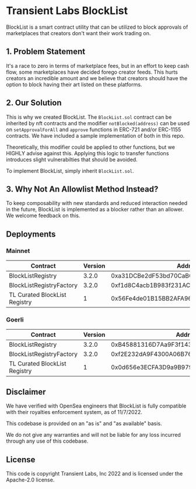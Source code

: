# Transient Labs BlockList
BlockList is a smart contract utility that can be utilized to block approvals of marketplaces that creators don't want their work trading on.

## 1. Problem Statement
It's a race to zero in terms of marketplace fees, but in an effort to keep cash flow, some marketplaces have decided forego creator feeds. This hurts creators an incredible amount and we believe that creators should have the option to block having their art listed on these platforms.

## 2. Our Solution
This is why we created BlockList. The `BlockList.sol` contract can be inherited by nft contracts and the modifier `notBlocked(address)` can be used on `setApprovalForAll` and `approve` functions in ERC-721 and/or ERC-1155 contracts. We have included a sample implementation of both in this repo.

Theoretically, this modifier could be applied to other functions, but we HIGHLY advise against this. Applying this logic to transfer functions introduces slight vulnerabilties that should be avoided. 

To implement BlockList, simply inherit `BlockList.sol`.

## 3. Why Not An Allowlist Method Instead?
To keep composability with new standards and reduced interaction needed in the future, BlockList is implemented as a blocker rather than an allower. We welcome feedback on this.

## Deployments

### Mainnet
| Contract                              | Version | Address                                    |
| ------------------------------------- | ------- | ------------------------------------------ |
| BlockListRegistry                     | 3.2.0   | 0xa31DCBe2dF53bd70CaB02e25eDca1cB1a771890A |
| BlockListRegistryFactory              | 3.2.0   | 0xf1d8C4acb1B983f231AC60DF57692dB9747a7133 |
| TL Curated BlockList Registry         | 1       | 0x56Fe4de01B15BB2AFA969f914692867acaC27ba5 |

### Goerli
| Contract                              | Version | Address                                    |
| ------------------------------------- | ------- | ------------------------------------------ |
| BlockListRegistry                     | 3.2.0   | 0xB45881316D7Aa9F3f14344eF7c94897b687f5641 |
| BlockListRegistryFactory              | 3.2.0   | 0xf2E232dA9F4300A06B763dD558AA358fe8DfE8b7 |
| TL Curated BlockList Registry         | 1       | 0x0d656e3ECFA3D9a9B9792ff33F09Ff5f55cB8316 |

## Disclaimer
We have verified with OpenSea engineers that BlockList is fully compatible with their royalties enforcement system, as of 11/7/2022.

This codebase is provided on an "as is" and "as available" basis.

We do not give any warranties and will not be liable for any loss incurred through any use of this codebase.

## License
This code is copyright Transient Labs, Inc 2022 and is licensed under the Apache-2.0 license.